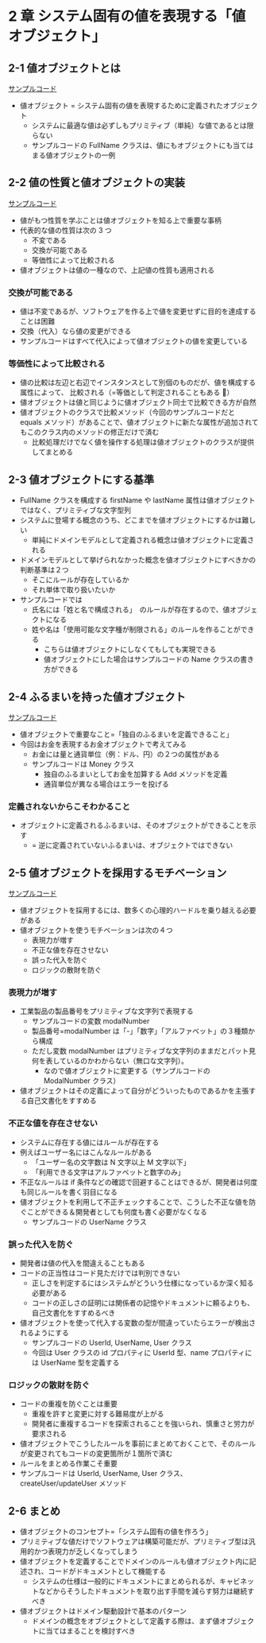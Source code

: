 # 2 章 システム固有の値を表現する「値オブジェクト」

## 2-1 値オブジェクトとは

[サンプルコード](https://github.com/miily8310s/ddd-bottomup/blob/master/chap2/SampleCodes/2-1.ts)

- 値オブジェクト = システム固有の値を表現するために定義されたオブジェクト
  - システムに最適な値は必ずしもプリミティブ（単純）な値であるとは限らない
  - サンプルコードの FullName クラスは、値にもオブジェクトにも当てはまる値オブジェクトの一例

## 2-2 値の性質と値オブジェクトの実装

[サンプルコード](https://github.com/miily8310s/ddd-bottomup/blob/master/chap2/SampleCodes/2-2.ts)

- 値がもつ性質を学ぶことは値オブジェクトを知る上で重要な事柄
- 代表的な値の性質は次の 3 つ
  - 不変である
  - 交換が可能である
  - 等価性によって比較される
- 値オブジェクトは値の一種なので、上記値の性質も適用される

### 交換が可能である

- 値は不変であるが、ソフトウェアを作る上で値を変更せずに目的を達成することは困難
- 交換（代入）なら値の変更ができる
- サンプルコードはすべて代入によって値オブジェクトの値を変更している

### 等価性によって比較される

- 値の比較は左辺と右辺でインスタンスとして別個のものだが、値を構成する属性によって、
  比較される（=等価として判定されることもある ）
- 値オブジェクトは値と同じように値オブジェクト同士で比較できる方が自然
- 値オブジェクトのクラスで比較メソッド（今回のサンプルコードだと equals メソッド）があることで、値オブジェクトに新たな属性が追加されてもこのクラス内のメソッドの修正だけで済む
  - 比較処理だけでなく値を操作する処理は値オブジェクトのクラスが提供してまとめる

## 2-3 値オブジェクトにする基準

- FullName クラスを構成する firstName や lastName 属性は値オブジェクトではなく、プリミティブな文字型列
- システムに登場する概念のうち、どこまでを値オブジェクトにするかは難しい
  - 単純にドメインモデルとして定義される概念は値オブジェクトに定義される
- ドメインモデルとして挙げられなかった概念を値オブジェクトにすべきかの判断基準は２つ
  - そこにルールが存在しているか
  - それ単体で取り扱いたいか
- サンプルコードでは
  - 氏名には「姓と名で構成される」　のルールが存在するので、値オブジェクトになる
  - 姓や名は「使用可能な文字種が制限される」のルールを作ることができる
    - こちらは値オブジェクトにしなくてもしても実現できる
    - 値オブジェクトにした場合はサンプルコードの Name クラスの書き方ができる

## 2-4 ふるまいを持った値オブジェクト

[サンプルコード](https://github.com/miily8310s/ddd-bottomup/blob/master/chap2/SampleCodes/2-4.ts)

- 値オブジェクトで重要なこと=「独自のふるまいを定義できること」
- 今回はお金を表現するお金オブジェクトで考えてみる
  - お金には量と通貨単位（例：ドル、円）の２つの属性がある
  - サンプルコードは Money クラス
    - 独自のふるまいとしてお金を加算する Add メソッドを定義
    - 通貨単位が異なる場合はエラーを投げる

### 定義されないからこそわかること

- オブジェクトに定義されるふるまいは、そのオブジェクトができることを示す
  - = 逆に定義されていないふるまいは、オブジェクトではできない

## 2-5 値オブジェクトを採用するモチベーション

[サンプルコード](https://github.com/miily8310s/ddd-bottomup/blob/master/chap2/SampleCodes/2-5.ts)

- 値オブジェクトを採用するには、数多くの心理的ハードルを乗り越える必要がある
- 値オブジェクトを使うモチベーションは次の４つ
  - 表現力が増す
  - 不正な値を存在させない
  - 誤った代入を防ぐ
  - ロジックの散財を防ぐ

### 表現力が増す

- 工業製品の製品番号をプリミティブな文字列で表現する
  - サンプルコードの変数 modalNumber
  - 製品番号=modalNumber は「-」「数字」「アルファベット」の３種類から構成
  - ただし変数 modalNumber はプリミティブな文字列のままだとパット見何を表しているのかわからない（無口な文字列）。
    - なので値オブジェクトに変更する（サンプルコードの ModalNumber クラス）
- 値オブジェクトはその定義によって自分がどういったものであるかを主張する自己文書化をすすめる

### 不正な値を存在させない

- システムに存在する値にはルールが存在する
- 例えばユーザー名にはこんなルールがある
  - 「ユーザー名の文字数は N 文字以上 M 文字以下」
  - 「利用できる文字はアルファベットと数字のみ」
- 不正なルールは if 条件などの確認で回避することはできるが、開発者は何度も同じルールを書く羽目になる
- 値オブジェクトを利用して不正チェックすることで、こうした不正な値を防ぐことができる＆開発者としても何度も書く必要がなくなる
  - サンプルコードの UserName クラス

### 誤った代入を防ぐ

- 開発者は値の代入を間違えることもある
- コードの正当性はコード見ただけでは判別できない
  - 正しさを判定するにはシステムがどういう仕様になっているか深く知る必要がある
  - コードの正しさの証明には関係者の記憶やドキュメントに頼るよりも、自己文書化をすすめるべき
- 値オブジェクトを使って代入する変数の型が間違っていたらエラーが検出されるようにする
  - サンプルコードの UserId, UserName, User クラス
  - 今回は User クラスの id プロパティに UserId 型、name プロパティには UserName 型を定義する

### ロジックの散財を防ぐ

- コードの重複を防ぐことは重要
  - 重複を許すと変更に対する難易度が上がる
  - 開発者に重複するコードを探索されることを強いられ、慎重さと労力が要求される
- 値オブジェクトでこうしたルールを事前にまとめておくことで、そのルールが変更されてもコードの変更箇所が１箇所で済む
- ルールをまとめる作業こそ重要
- サンプルコードは UserId, UserName, User クラス、createUser/updateUser メソッド

## 2-6 まとめ

- 値オブジェクトのコンセプト=「システム固有の値を作ろう」
- プリミティブな値だけでソフトウェアは構築可能だが、プリミティブ型は汎用的かつ表現力が乏しくなってしまう
- 値オブジェクトを定義することでドメインのルールも値オブジェクト内に記述され、コードがドキュメントとして機能する
  - システムの仕様は一般的にドキュメントにまとめられるが、キャビネットなどからそうしたドキュメントを取り出す手間を減らす努力は継続すべき
- 値オブジェクトはドメイン駆動設計で基本のパターン
  - ドメインの概念をオブジェクトとして定義する際は、まず値オブジェクトに当てはまることを検討すべき
